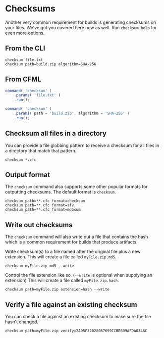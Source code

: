 # Checksums

Another very common requirement for builds is generating checksums on your files. We've got you covered here now as well. Run `checksum help` for even more options.

## From the CLI

```
checksum file.txt
checksum path=build.zip algorithm=SHA-256
```

## From CFML

```javascript
command( 'checksum' )
    .params( 'file.txt' )
    .run();

command( 'checksum' )
    .params( path = 'build.zip', algorithm = 'SHA-256' )
    .run();
```

## Checksum all files in a directory

You can provide a file globbing pattern to receive a checksum for all files in a directory that match that pattern.

```
checksum *.cfc
```

## Output format

The `checksum` command also supports some other popular formats for outputting checksums. The default format is `checksum`.

```
checksum path=**.cfc format=checksum
checksum path=**.cfc format=sfv
checksum path=**.cfc format=md5sum
```

## Write out checksums

The `checksum` command will also write out a file that contains the hash which is a common requirement for builds that produce artifacts.

Write checksum(s) to a file named after the original file plus a new extension. This will create a file called `myFile.zip.md5`.

```
checksum myFile.zip md5 --write
```

Control the file extension like so. (`--write` is optional when supplying an extension) This will create a file called `myFile.zip.hash`.

```
checksum path=myFile.zip extension=hash --write
```

## Verify a file against an existing checksum

You can check a file against an existing checksum to make sure the file hasn't changed.

```
checksum path=myFile.zip verify=2A95F32028087699CCBEB09AFDA0348C
```
